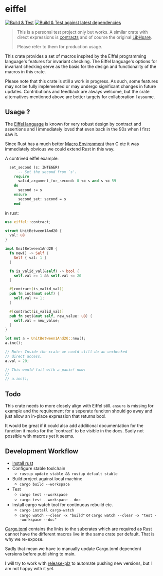 # eiffel

[![Build & Test](https://github.com/matthiasg/eiffel/actions/workflows/build.yml/badge.svg)](https://github.com/matthiasg/eiffel/actions/workflows/build.yml)
[![Build & Test against latest dependencies](https://github.com/matthiasg/eiffel/actions/workflows/check-latest-deps.yml/badge.svg)](https://github.com/matthiasg/eiffel/actions/workflows/check-latest-deps.yml)

> This is a personal test project only but works. A similar crate with direct expressions is
> [contracts](https://docs.rs/contracts/latest/contracts/)
> and of course the original [LibHoare](https://crates.io/crates/hoare).
>
> Please refer to them for production usage.

This crate provides a set of macros inspired by the Eiffel programming language's
features for invariant checking. The Eiffel language's options for invariant checking serve as the basis for the design and functionality of the macros in this crate.

Please note that this crate is still a work in progress. As such, some features may not be fully
implemented or may undergo significant changes in future updates.
Contributions and feedback are always welcome, but the crate alternatives mentioned above are better targets for collaboration I assume.

## Usage ?

The [Eiffel language](www.eiffel.org) is known for very robust design by contract and assertions and I immediately loved that even back in the 90s when I first saw it. 

Since Rust has a much better [Macro Environment](https://doc.rust-lang.org/book/ch19-06-macros.html) than C etc it was immediately obvious we could extend Rust in this way.

A contrived eiffel example:

```eiffel
  set_second (s: INTEGER)
      -- Set the second from `s'.
    require
      valid_argument_for_second: 0 <= s and s <= 59
    do
      second := s
    ensure
      second_set: second = s
    end
```

in rust:

```rust
use eiffel::contract;

struct UnitBetween1And20 {
  val: u8
}

impl UnitBetween1And20 {
  fn new() -> Self {
    Self { val: 1 }
  }

  fn is_valid_val(&self) -> bool {
    self.val >= 1 && self.val <= 20
  }

  #[contract(is_valid_val)]
  pub fn inc(&mut self) {
    self.val += 1;
  }

  #[contract(is_valid_val)]
  pub fn set(&mut self, new_value: u8) {
    self.val = new_value;
  }
}

let mut a = UnitBetween1And20::new();
a.inc();

// Note: Inside the crate we could still do an unchecked
// direct access.
a.val = 20;

// This would fail with a panic! now:
// 
// a.inc();
```

## Todo

This crate needs to more closely align with Eiffel still. `ensure` is missing for example and the requirement for a seperate funciton should 
go away and just allow an in-place expression that returns bool.

It would be great if it could also add additional documentation for the function it marks for the 'contract' to be visible in the docs. Sadly not possible with macros yet it seems.

## Development Workflow

- [Install rust](https://www.rust-lang.org/tools/install)
- Configure stable toolchain
  - `rustup update stable && rustup default stable`
- Build project against local machine
  -  `cargo build --workspace`
- Test
  - `cargo test --workspace`
  - `cargo test --workspace --doc`
- Install cargo watch tool for continuous rebuild etc.
  - `cargo install cargo-watch`
  - `cargo watch --clear -x "build"` or `cargo watch --clear -x "test --workspace --doc"`

[Cargo.toml](Cargo.toml) contains the links to the subcrates which are required as Rust cannot have the different macros live in the same crate per default. That is why we re-expose.

Sadly that mean we have to manually update Cargo.toml dependent versions before publishing to main.

I will try to work with [release-plz](https://release-plz.ieni.dev/) to automate pushing new versions, but I am not happy with it yet.